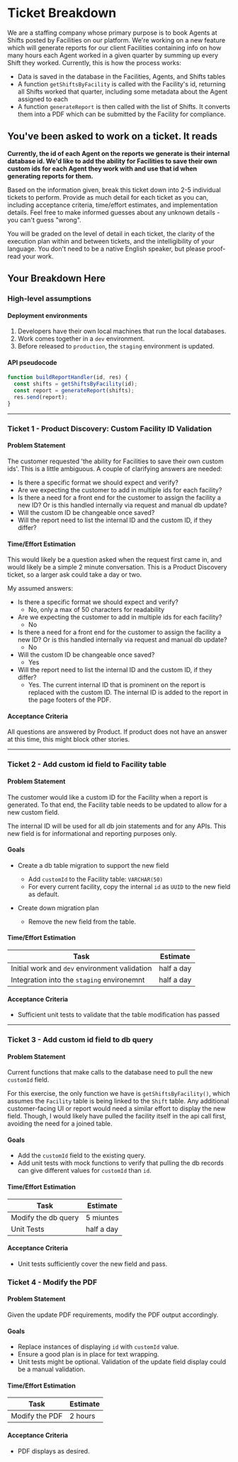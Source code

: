 # Ticket Breakdown

We are a staffing company whose primary purpose is to book Agents at Shifts posted by Facilities on our platform. We're working on a new feature which will generate reports for our client Facilities containing info on how many hours each Agent worked in a given quarter by summing up every Shift they worked. Currently, this is how the process works:

- Data is saved in the database in the Facilities, Agents, and Shifts tables
- A function `getShiftsByFacility` is called with the Facility's id, returning all Shifts worked that quarter, including some metadata about the Agent assigned to each
- A function `generateReport` is then called with the list of Shifts. It converts them into a PDF which can be submitted by the Facility for compliance.

## You've been asked to work on a ticket. It reads

**Currently, the id of each Agent on the reports we generate is their internal database id. We'd like to add the ability for Facilities to save their own custom ids for each Agent they work with and use that id when generating reports for them.**

Based on the information given, break this ticket down into 2-5 individual tickets to perform. Provide as much detail for each ticket as you can, including acceptance criteria, time/effort estimates, and implementation details. Feel free to make informed guesses about any unknown details - you can't guess "wrong".

You will be graded on the level of detail in each ticket, the clarity of the execution plan within and between tickets, and the intelligibility of your language. You don't need to be a native English speaker, but please proof-read your work.

## Your Breakdown Here

### High-level assumptions

#### Deployment environments

1. Developers have their own local machines that run the local databases.
2. Work comes together in a `dev` environment.
3. Before released to `production`, the `staging` environment is updated.

#### API pseudocode

```ts
function buildReportHandler(id, res) {
  const shifts = getShiftsByFacility(id);
  const report = generateReport(shifts);
  res.send(report);
}
```

---

### Ticket 1 - Product Discovery: Custom Facility ID Validation

#### Problem Statement

The customer requested 'the ability for Facilities to save their own custom ids'. This is a little ambiguous. A couple of clarifying answers are needed:

- Is there a specific format we should expect and verify?
- Are we expecting the customer to add in multiple ids for each facility?
- Is there a need for a front end for the customer to assign the facility a new ID? Or is this handled internally via request and manual db update?
- Will the custom ID be changeable once saved?
- Will the report need to list the internal ID and the custom ID, if they differ?

#### Time/Effort Estimation

This would likely be a question asked when the request first came in, and would likely be a simple 2 minute conversation. This is a Product Discovery ticket, so a larger ask could take a day or two.

My assumed answers:

- Is there a specific format we should expect and verify?
  - No, only a max of 50 characters for readability
- Are we expecting the customer to add in multiple ids for each facility?
  - No
- Is there a need for a front end for the customer to assign the facility a new ID? Or is this handled internally via request and manual db update?
  - No
- Will the custom ID be changeable once saved?
  - Yes
- Will the report need to list the internal ID and the custom ID, if they differ?
  - Yes. The current internal ID that is prominent on the report is replaced with the custom ID. The internal ID is added to the report in the page footers of the PDF.

#### Acceptance Criteria

All questions are answered by Product. If product does not have an answer at this time, this might block other stories.

---

### Ticket 2 - Add custom id field to Facility table

#### Problem Statement

The customer would like a custom ID for the Facility when a report is generated. To that end, the Facility table needs to be updated to allow for a new custom field.

The internal ID will be used for all db join statements and for any APIs. This new field is for informational and reporting purposes only.

#### Goals

- Create a db table migration to support the new field

  - Add `customId` to the Facility table: `VARCHAR(50)`
  - For every current facility, copy the internal `id` as `UUID` to the new field as default.

- Create down migration plan

  - Remove the new field from the table.

#### Time/Effort Estimation

| Task                                          | Estimate   |
| --------------------------------------------- | ---------- |
| Initial work and `dev` environment validation | half a day |
| Integration into the `staging` environemnt    | half a day |

#### Acceptance Criteria

- Sufficient unit tests to validate that the table modification has passed

---

### Ticket 3 - Add custom id field to db query

#### Problem Statement

Current functions that make calls to the database need to pull the new `customId` field.

For this exercise, the only function we have is `getShiftsByFacility()`, which assumes the `Facility` table is being linked to the `Shift` table. Any additional customer-facing UI or report would need a similar effort to display the new field. Though, I would likely have pulled the facility itself in the api call first, avoiding the need for a joined table.

#### Goals

- Add the `customId` field to the existing query.
- Add unit tests with mock functions to verify that pulling the db records can give different values for `customId` than `id`.

#### Time/Effort Estimation

| Task                | Estimate   |
| ------------------- | ---------- |
| Modify the db query | 5 miuntes  |
| Unit Tests          | half a day |

#### Acceptance Criteria

- Unit tests sufficiently cover the new field and pass.

### Ticket 4 - Modify the PDF

#### Problem Statement

Given the update PDF requirements, modify the PDF output accordingly.

#### Goals

- Replace instances of displaying `id` with `customId` value.
- Ensure a good plan is in place for text wrapping.
- Unit tests might be optional. Validation of the update field display could be a manual validation.

#### Time/Effort Estimation

| Task           | Estimate |
| -------------- | -------- |
| Modify the PDF | 2 hours  |

#### Acceptance Criteria

- PDF displays as desired.
